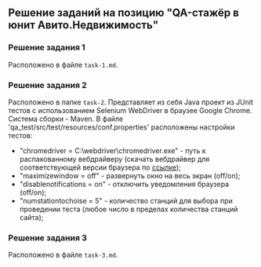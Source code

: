 ## Решение заданий на позицию "QA-стажёр в юнит Авито.Недвижимость"
### Решение задания 1
Расположено в файле `task-1.md`.
### Решение задания 2
Расположено в папке `task-2`.
Представляет из себя Java проект из JUnit тестов с использованием Selenium WebDriver в браузее Google Chrome. Система сборки - Maven.
В файле 'qa_test/src/test/resources/conf.properties' расположены настройки тестов:
* "chromedriver = C:\\webdriver\\chromedriver.exe" - путь к распакованному вебдрайверу (скачать вебдрайвер для соответствующей версии браузера по [ссылке](https://chromedriver.chromium.org/downloads));
* "maximizewindow = off" - развернуть окно на весь экран (off/on);
* "disablenotifications = on" - отключить уведомления браузера (off/on);
* "numstationtochoise = 5" - количество станций для выбора при проведении теста (любое число в пределах количества станций сайта);
### Решение задания 3
Расположено в файле `task-3.md`.
